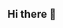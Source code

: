 ## Hi there 👋

<!--
**Kawa-1D/Kawa-1D** is a ✨ _special_ ✨ repository because its `README.md` (this file) appears on your GitHub profile.

hi i'm kawã, and i'm 1 year D, i study in "Jardim odete 3 "

- 🔭 I’m currently working on ...
- 🌱 I’m currently learning ...
- 👯 I’m looking to collaborate on ...
- 🤔 I’m looking for help with ...
- 💬 Ask me about ...
- 📫 How to reach me: ...
- 😄 Pronouns: ...
- ⚡ Fun fact: ...
-->
